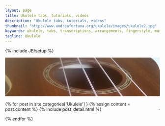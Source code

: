 ```yaml
---
layout: page
title: Ukulele tabs, tutorials, videos
description: "Ukulele tabs, tutorials, videos"
thumbnail: "http://www.andreafortuna.org/ukulele/images/ukulele2.jpg"
keywords: ukulele, tabs, transcriptions, arrangements, fingerstyle, music, tabs
tagline: Ukulele
---
```

{% include JB/setup %}

![My Ukulele](/ukulele/images/ukulele2.jpg)

<p style="text-align: right;float:right;margin-top:10px;margin-left:20px;"><a href="rss/"><i class="fa fa-rss fa-4x" >&nbsp;</i></a></p>
<div class="blog-index">

{% for post in site.categories['Ukulele'] }
        {% assign content = post.content %}
        {% include post_detail.html %}

{% endfor %}

</div>


